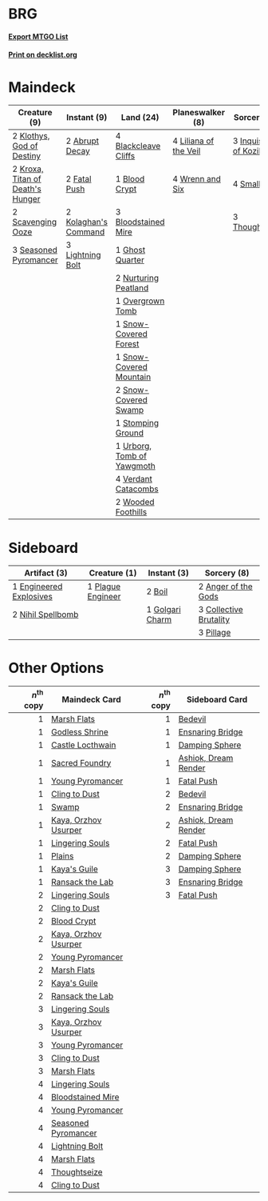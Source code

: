 # BRG

#### [Export MTGO List](../collection/BRG/BRG.txt)
#### [Print on decklist.org](http://decklist.org/?deckmain=2%09Abrupt%20Decay%0A4%09Blackcleave%20Cliffs%0A1%09Blood%20Crypt%0A3%09Bloodstained%20Mire%0A2%09Fatal%20Push%0A1%09Ghost%20Quarter%0A3%09Inquisition%20of%20Kozilek%0A2%09Klothys,%20God%20of%20Destiny%0A2%09Kolaghan's%20Command%0A2%09Kroxa,%20Titan%20of%20Death's%20Hunger%0A3%09Lightning%20Bolt%0A4%09Liliana%20of%20the%20Veil%0A2%09Nurturing%20Peatland%0A1%09Overgrown%20Tomb%0A2%09Scavenging%20Ooze%0A3%09Seasoned%20Pyromancer%0A4%09Smallpox%0A1%09Snow-Covered%20Forest%0A1%09Snow-Covered%20Mountain%0A2%09Snow-Covered%20Swamp%0A1%09Stomping%20Ground%0A3%09Thoughtseize%0A1%09Urborg,%20Tomb%20of%20Yawgmoth%0A4%09Verdant%20Catacombs%0A2%09Wooded%20Foothills%0A4%09Wrenn%20and%20Six&deckside=2%09Anger%20of%20the%20Gods%0A2%09Boil%0A3%09Collective%20Brutality%0A1%09Engineered%20Explosives%0A1%09Golgari%20Charm%0A2%09Nihil%20Spellbomb%0A3%09Pillage%0A1%09Plague%20Engineer)
# Maindeck

|                                               Creature (9)                                                |                                          Instant (9)                                          |                                              Land (24)                                              |                                        Planeswalker (8)                                        |                                           Sorcery (10)                                            |
|-----------------------------------------------------------------------------------------------------------|-----------------------------------------------------------------------------------------------|-----------------------------------------------------------------------------------------------------|------------------------------------------------------------------------------------------------|---------------------------------------------------------------------------------------------------|
|2 [Klothys, God of Destiny](http://gatherer.wizards.com/Pages/Card/Details.aspx?multiverseid=476471)       |2 [Abrupt Decay](http://gatherer.wizards.com/Pages/Card/Details.aspx?multiverseid=456061)      |4 [Blackcleave Cliffs](http://gatherer.wizards.com/Pages/Card/Details.aspx?multiverseid=209401)      |4 [Liliana of the Veil](http://gatherer.wizards.com/Pages/Card/Details.aspx?multiverseid=235597)|3 [Inquisition of Kozilek](http://gatherer.wizards.com/Pages/Card/Details.aspx?multiverseid=416897)|
|2 [Kroxa, Titan of Death's Hunger](http://gatherer.wizards.com/Pages/Card/Details.aspx?multiverseid=476472)|2 [Fatal Push](http://gatherer.wizards.com/Pages/Card/Details.aspx?multiverseid=423724)        |1 [Blood Crypt](http://gatherer.wizards.com/Pages/Card/Details.aspx?multiverseid=97102)              |4 [Wrenn and Six](http://gatherer.wizards.com/Pages/Card/Details.aspx?multiverseid=464166)      |4 [Smallpox](http://gatherer.wizards.com/Pages/Card/Details.aspx?multiverseid=382367)              |
|2 [Scavenging Ooze](http://gatherer.wizards.com/Pages/Card/Details.aspx?multiverseid=420783)               |2 [Kolaghan's Command](http://gatherer.wizards.com/Pages/Card/Details.aspx?multiverseid=394613)|3 [Bloodstained Mire](http://gatherer.wizards.com/Pages/Card/Details.aspx?multiverseid=405094)       |                                                                                                |3 [Thoughtseize](http://gatherer.wizards.com/Pages/Card/Details.aspx?multiverseid=438676)          |
|3 [Seasoned Pyromancer](http://gatherer.wizards.com/Pages/Card/Details.aspx?multiverseid=464094)           |3 [Lightning Bolt](http://gatherer.wizards.com/Pages/Card/Details.aspx?multiverseid=806)       |1 [Ghost Quarter](http://gatherer.wizards.com/Pages/Card/Details.aspx?multiverseid=389534)           |                                                                                                |                                                                                                   |
|                                                                                                           |                                                                                               |2 [Nurturing Peatland](http://gatherer.wizards.com/Pages/Card/Details.aspx?multiverseid=464192)      |                                                                                                |                                                                                                   |
|                                                                                                           |                                                                                               |1 [Overgrown Tomb](http://gatherer.wizards.com/Pages/Card/Details.aspx?multiverseid=405103)          |                                                                                                |                                                                                                   |
|                                                                                                           |                                                                                               |1 [Snow-Covered Forest](http://gatherer.wizards.com/Pages/Card/Details.aspx?multiverseid=121192)     |                                                                                                |                                                                                                   |
|                                                                                                           |                                                                                               |1 [Snow-Covered Mountain](http://gatherer.wizards.com/Pages/Card/Details.aspx?multiverseid=121233)   |                                                                                                |                                                                                                   |
|                                                                                                           |                                                                                               |2 [Snow-Covered Swamp](http://gatherer.wizards.com/Pages/Card/Details.aspx?multiverseid=121256)      |                                                                                                |                                                                                                   |
|                                                                                                           |                                                                                               |1 [Stomping Ground](http://gatherer.wizards.com/Pages/Card/Details.aspx?multiverseid=405110)         |                                                                                                |                                                                                                   |
|                                                                                                           |                                                                                               |1 [Urborg, Tomb of Yawgmoth](http://gatherer.wizards.com/Pages/Card/Details.aspx?multiverseid=383425)|                                                                                                |                                                                                                   |
|                                                                                                           |                                                                                               |4 [Verdant Catacombs](http://gatherer.wizards.com/Pages/Card/Details.aspx?multiverseid=405113)       |                                                                                                |                                                                                                   |
|                                                                                                           |                                                                                               |2 [Wooded Foothills](http://gatherer.wizards.com/Pages/Card/Details.aspx?multiverseid=405116)        |                                                                                                |                                                                                                   |


# Sideboard

|                                          Artifact (3)                                           |                                        Creature (1)                                        |                                       Instant (3)                                        |                                           Sorcery (8)                                           |
|-------------------------------------------------------------------------------------------------|--------------------------------------------------------------------------------------------|------------------------------------------------------------------------------------------|-------------------------------------------------------------------------------------------------|
|1 [Engineered Explosives](http://gatherer.wizards.com/Pages/Card/Details.aspx?multiverseid=50139)|1 [Plague Engineer](http://gatherer.wizards.com/Pages/Card/Details.aspx?multiverseid=464049)|2 [Boil](http://gatherer.wizards.com/Pages/Card/Details.aspx?multiverseid=14630)          |2 [Anger of the Gods](http://gatherer.wizards.com/Pages/Card/Details.aspx?multiverseid=438682)   |
|2 [Nihil Spellbomb](http://gatherer.wizards.com/Pages/Card/Details.aspx?multiverseid=442215)     |                                                                                            |1 [Golgari Charm](http://gatherer.wizards.com/Pages/Card/Details.aspx?multiverseid=405245)|3 [Collective Brutality](http://gatherer.wizards.com/Pages/Card/Details.aspx?multiverseid=414380)|
|                                                                                                 |                                                                                            |                                                                                          |3 [Pillage](http://gatherer.wizards.com/Pages/Card/Details.aspx?multiverseid=14755)              |


# Other Options

|*n*<sup>th</sup> copy|                                         Maindeck Card                                         |*n*<sup>th</sup> copy|                                        Sideboard Card                                         |
|--------------------:|-----------------------------------------------------------------------------------------------|--------------------:|-----------------------------------------------------------------------------------------------|
|                    1|[Marsh Flats](http://gatherer.wizards.com/Pages/Card/Details.aspx?multiverseid=405101)         |                    1|[Bedevil](http://gatherer.wizards.com/Pages/Card/Details.aspx?multiverseid=457301)             |
|                    1|[Godless Shrine](http://gatherer.wizards.com/Pages/Card/Details.aspx?multiverseid=405099)      |                    1|[Ensnaring Bridge](http://gatherer.wizards.com/Pages/Card/Details.aspx?multiverseid=15866)     |
|                    1|[Castle Locthwain](http://gatherer.wizards.com/Pages/Card/Details.aspx?multiverseid=473203)    |                    1|[Damping Sphere](http://gatherer.wizards.com/Pages/Card/Details.aspx?multiverseid=443101)      |
|                    1|[Sacred Foundry](http://gatherer.wizards.com/Pages/Card/Details.aspx?multiverseid=405106)      |                    1|[Ashiok, Dream Render](http://gatherer.wizards.com/Pages/Card/Details.aspx?multiverseid=461155)|
|                    1|[Young Pyromancer](http://gatherer.wizards.com/Pages/Card/Details.aspx?multiverseid=426592)    |                    1|[Fatal Push](http://gatherer.wizards.com/Pages/Card/Details.aspx?multiverseid=423724)          |
|                    1|[Cling to Dust](http://gatherer.wizards.com/Pages/Card/Details.aspx?multiverseid=476338)       |                    2|[Bedevil](http://gatherer.wizards.com/Pages/Card/Details.aspx?multiverseid=457301)             |
|                    1|[Swamp](http://gatherer.wizards.com/Pages/Card/Details.aspx?multiverseid=439858)               |                    2|[Ensnaring Bridge](http://gatherer.wizards.com/Pages/Card/Details.aspx?multiverseid=15866)     |
|                    1|[Kaya, Orzhov Usurper](http://gatherer.wizards.com/Pages/Card/Details.aspx?multiverseid=460129)|                    2|[Ashiok, Dream Render](http://gatherer.wizards.com/Pages/Card/Details.aspx?multiverseid=461155)|
|                    1|[Lingering Souls](http://gatherer.wizards.com/Pages/Card/Details.aspx?multiverseid=368485)     |                    2|[Fatal Push](http://gatherer.wizards.com/Pages/Card/Details.aspx?multiverseid=423724)          |
|                    1|[Plains](http://gatherer.wizards.com/Pages/Card/Details.aspx?multiverseid=439856)              |                    2|[Damping Sphere](http://gatherer.wizards.com/Pages/Card/Details.aspx?multiverseid=443101)      |
|                    1|[Kaya's Guile](http://gatherer.wizards.com/Pages/Card/Details.aspx?multiverseid=464154)        |                    3|[Damping Sphere](http://gatherer.wizards.com/Pages/Card/Details.aspx?multiverseid=443101)      |
|                    1|[Ransack the Lab](http://gatherer.wizards.com/Pages/Card/Details.aspx?multiverseid=464052)     |                    3|[Ensnaring Bridge](http://gatherer.wizards.com/Pages/Card/Details.aspx?multiverseid=15866)     |
|                    2|[Lingering Souls](http://gatherer.wizards.com/Pages/Card/Details.aspx?multiverseid=368485)     |                    3|[Fatal Push](http://gatherer.wizards.com/Pages/Card/Details.aspx?multiverseid=423724)          |
|                    2|[Cling to Dust](http://gatherer.wizards.com/Pages/Card/Details.aspx?multiverseid=476338)       |                     |                                                                                               |
|                    2|[Blood Crypt](http://gatherer.wizards.com/Pages/Card/Details.aspx?multiverseid=97102)          |                     |                                                                                               |
|                    2|[Kaya, Orzhov Usurper](http://gatherer.wizards.com/Pages/Card/Details.aspx?multiverseid=460129)|                     |                                                                                               |
|                    2|[Young Pyromancer](http://gatherer.wizards.com/Pages/Card/Details.aspx?multiverseid=426592)    |                     |                                                                                               |
|                    2|[Marsh Flats](http://gatherer.wizards.com/Pages/Card/Details.aspx?multiverseid=405101)         |                     |                                                                                               |
|                    2|[Kaya's Guile](http://gatherer.wizards.com/Pages/Card/Details.aspx?multiverseid=464154)        |                     |                                                                                               |
|                    2|[Ransack the Lab](http://gatherer.wizards.com/Pages/Card/Details.aspx?multiverseid=464052)     |                     |                                                                                               |
|                    3|[Lingering Souls](http://gatherer.wizards.com/Pages/Card/Details.aspx?multiverseid=368485)     |                     |                                                                                               |
|                    3|[Kaya, Orzhov Usurper](http://gatherer.wizards.com/Pages/Card/Details.aspx?multiverseid=460129)|                     |                                                                                               |
|                    3|[Young Pyromancer](http://gatherer.wizards.com/Pages/Card/Details.aspx?multiverseid=426592)    |                     |                                                                                               |
|                    3|[Cling to Dust](http://gatherer.wizards.com/Pages/Card/Details.aspx?multiverseid=476338)       |                     |                                                                                               |
|                    3|[Marsh Flats](http://gatherer.wizards.com/Pages/Card/Details.aspx?multiverseid=405101)         |                     |                                                                                               |
|                    4|[Lingering Souls](http://gatherer.wizards.com/Pages/Card/Details.aspx?multiverseid=368485)     |                     |                                                                                               |
|                    4|[Bloodstained Mire](http://gatherer.wizards.com/Pages/Card/Details.aspx?multiverseid=405094)   |                     |                                                                                               |
|                    4|[Young Pyromancer](http://gatherer.wizards.com/Pages/Card/Details.aspx?multiverseid=426592)    |                     |                                                                                               |
|                    4|[Seasoned Pyromancer](http://gatherer.wizards.com/Pages/Card/Details.aspx?multiverseid=464094) |                     |                                                                                               |
|                    4|[Lightning Bolt](http://gatherer.wizards.com/Pages/Card/Details.aspx?multiverseid=806)         |                     |                                                                                               |
|                    4|[Marsh Flats](http://gatherer.wizards.com/Pages/Card/Details.aspx?multiverseid=405101)         |                     |                                                                                               |
|                    4|[Thoughtseize](http://gatherer.wizards.com/Pages/Card/Details.aspx?multiverseid=438676)        |                     |                                                                                               |
|                    4|[Cling to Dust](http://gatherer.wizards.com/Pages/Card/Details.aspx?multiverseid=476338)       |                     |                                                                                               |

